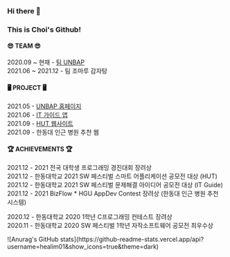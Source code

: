 ### Hi there 👋
### This is Choi's Github!   


#### 😎 TEAM 😎
2020.09 ~ 현재 - [팀 UNBAP](https://unbap.github.io/) <br>
2021.06 ~ 2021.12 - 팀 조마루 감자탕


#### 🖥 PROJECT 🖥
2021.05 - [UNBAP 홈페이지](https://unbap.github.io/) <br>
2021.06 - [IT 가이드 앱](https://github.com/healim01/it_guide) <br>
2021.09 - [HUT 웹사이트](https://hut.handong.us/) <br>
2021.09 - 한동대 인근 병원 추천 웹 


#### 🏆 ACHIEVEMENTS 🏆
2021.12 - 2021 전국 대학생 프로그래밍 경진대회 장려상 <br>
2021.12 - 한동대학교 2021 SW 페스티벌 스마트 어플리케이션 공모전 대상 (HUT) <br>
2021.12 - 한동대학교 2021 SW 페스티벌 문제해결 아이디어 공모전 대상 (IT Guide) <br>
2021.12 - 2021 BizFlow * HGU AppDev Contest 장려상 (한동대 인근 병원 추천 시스템)   <br>

2020.12 - 한동대학교 2020 1학년 C프로그래밍 컨테스트 장려상 <br>
2020.11 - 한동대학교 2020 SW 페스티벌 1학년 자작소프트웨어 공모전 최우수상 <br>


<td valign="top" width="54%">
![Anurag's GitHub stats](https://github-readme-stats.vercel.app/api?username=healim01&show_icons=true&theme=dark)
</td>
